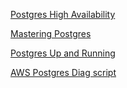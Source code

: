 [Postgres High Availability](https://www.amazon.com/PostgreSQL-High-Availability-Cookbook-available/dp/1838984852/ref=sr_1_1?keywords=postgresql+high+availability&qid=1663157189&s=books&sprefix=postgresql+high+a%2Cstripbooks%2C59&sr=1-1)

[Mastering Postgres](https://www.amazon.com/dp/1800567499?tag=29834000-20&linkCode=ogi&th=1&psc=1)


[Postgres Up and Running](https://www.amazon.com/dp/1491963417?tag=29834000-20&linkCode=ogi&th=1&psc=1)

[AWS Postgres Diag script](https://docs.aws.amazon.com/dms/latest/userguide/CHAP_SupportScripts.PostgreSQL.html)